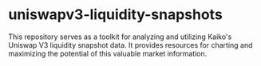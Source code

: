 # uniswapv3-liquidity-snapshots
This repository serves as a toolkit for analyzing and utilizing Kaiko's Uniswap V3 liquidity snapshot data. It provides resources for charting and maximizing the potential of this valuable market information.
